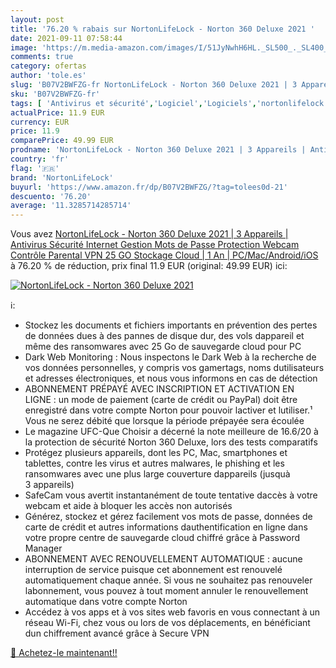 ```yaml
---
layout: post
title: '76.20 % rabais sur NortonLifeLock - Norton 360 Deluxe 2021 '
date: 2021-09-11 07:58:44
image: 'https://m.media-amazon.com/images/I/51JyNwhH6HL._SL500_._SL400_.jpg'
comments: true
category: ofertas
author: 'tole.es'
slug: 'B07V2BWFZG-fr NortonLifeLock - Norton 360 Deluxe 2021 | 3 Appareils |...'
sku: 'B07V2BWFZG-fr'
tags: [ 'Antivirus et sécurité','Logiciel','Logiciels','nortonlifelock', ]
actualPrice: 11.9 EUR
currency: EUR
price: 11.9
comparePrice: 49.99 EUR
prodname: 'NortonLifeLock - Norton 360 Deluxe 2021 | 3 Appareils | Antivirus  Sécurité Internet  Gestion Mots de Passe  Protection Webcam  Contrôle Parental  VPN  25 GO Stockage Cloud | 1 An | PC/Mac/Android/iOS'
country: 'fr'
flag: '🇫🇷'
brand: 'NortonLifeLock'
buyurl: 'https://www.amazon.fr/dp/B07V2BWFZG/?tag=tolees0d-21'
descuento: '76.20'
average: '11.3285714285714'
---
```


Vous avez [NortonLifeLock - Norton 360 Deluxe 2021 | 3 Appareils | Antivirus  Sécurité Internet  Gestion Mots de Passe  Protection Webcam  Contrôle Parental  VPN  25 GO Stockage Cloud | 1 An | PC/Mac/Android/iOS](https://www.amazon.fr/dp/B07V2BWFZG/?tag=tolees0d-21)  à  76.20 % de réduction, prix final  11.9 EUR (original: 49.99 EUR) ici:

[![NortonLifeLock - Norton 360 Deluxe 2021 ](https://m.media-amazon.com/images/I/51JyNwhH6HL._SL500_._SL400_.jpg)](https://www.amazon.fr/dp/B07V2BWFZG/?tag=tolees0d-21)

ℹ️:

- Stockez les documents et fichiers importants en prévention des pertes de données dues à des pannes de disque dur, des vols dappareil et même des ransomwares avec 25 Go de sauvegarde cloud pour PC
- Dark Web Monitoring : Nous inspectons le Dark Web à la recherche de vos données ‎personnelles, y ‎compris vos gamertags, noms dutilisateurs et adresses électroniques, et nous ‎vous informons en cas de ‎détection
- ABONNEMENT PRÉPAYÉ AVEC INSCRIPTION ET ACTIVATION EN LIGNE : un mode de paiement (carte de crédit ou PayPal) doit être enregistré dans votre compte Norton pour pouvoir lactiver et lutiliser.¹ Vous ne serez débité que lorsque la période prépayée sera écoulée
- Le magazine UFC-Que Choisir a décerné la note meilleure de 16.6/20 à la protection de sécurité Norton 360 Deluxe, lors des tests comparatifs
- Protégez plusieurs appareils, dont les PC, Mac, smartphones et tablettes, contre les virus et autres malwares, le phishing et les ransomwares avec une plus large couverture dappareils (jusquà 3 appareils)
- SafeCam vous avertit instantanément de toute tentative daccès à votre webcam et aide à bloquer les accès non autorisés
- Générez, stockez et gérez facilement vos mots de passe, données de carte de crédit et autres informations dauthentification en ligne dans votre propre centre de sauvegarde cloud chiffré grâce à Password Manager
- ABONNEMENT AVEC RENOUVELLEMENT AUTOMATIQUE : aucune interruption de service puisque cet abonnement est renouvelé automatiquement chaque année. Si vous ne souhaitez pas renouveler labonnement, vous pouvez à tout moment annuler le renouvellement automatique dans votre compte Norton
- Accédez à vos apps et à vos sites web favoris en vous connectant à un réseau Wi-Fi, chez vous ou lors de vos déplacements, en bénéficiant dun chiffrement avancé grâce à Secure VPN

[🛒 Achetez-le maintenant!!](https://www.amazon.fr/dp/B07V2BWFZG/?tag=tolees0d-21)
